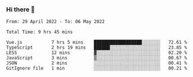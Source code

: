 ### Hi there 👋

<!--
**siaikin/siaikin** is a ✨ _special_ ✨ repository because its `README.md` (this file) appears on your GitHub profile.

Here are some ideas to get you started:

- 🔭 I’m currently working on ...
- 🌱 I’m currently learning ...
- 👯 I’m looking to collaborate on ...
- 🤔 I’m looking for help with ...
- 💬 Ask me about ...
- 📫 How to reach me: ...
- 😄 Pronouns: ...
- ⚡ Fun fact: ...
-->

<!--START_SECTION:waka-->

```text
From: 29 April 2022 - To: 06 May 2022

Total Time: 9 hrs 45 mins

Vue.js           7 hrs 5 mins    ██████████████████░░░░░░░   72.61 %
TypeScript       2 hrs 19 mins   ██████░░░░░░░░░░░░░░░░░░░   23.85 %
LESS             12 mins         ▓░░░░░░░░░░░░░░░░░░░░░░░░   02.20 %
JavaScript       3 mins          ▒░░░░░░░░░░░░░░░░░░░░░░░░   00.67 %
JSON             2 mins          ░░░░░░░░░░░░░░░░░░░░░░░░░   00.41 %
GitIgnore file   1 min           ░░░░░░░░░░░░░░░░░░░░░░░░░   00.21 %
```

<!--END_SECTION:waka-->
